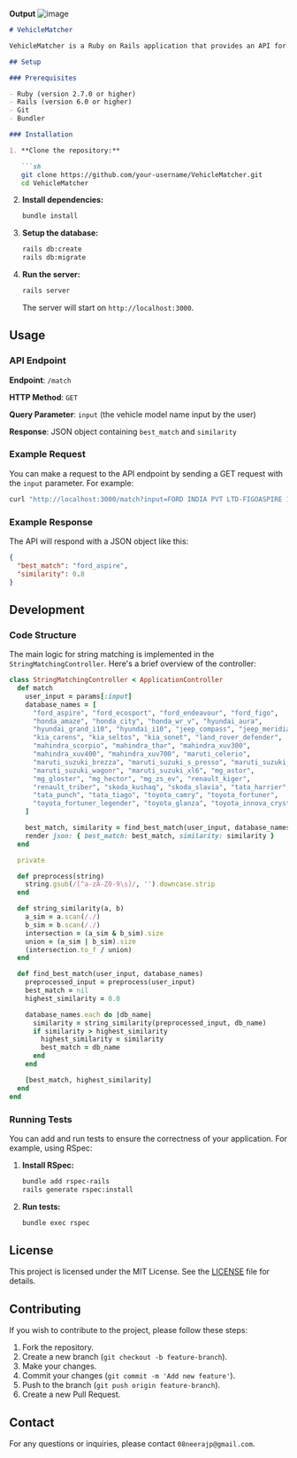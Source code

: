 **Output**
![image](https://github.com/neerajXD/Finsire_VehicleMatcher_usingRUBY/assets/91602130/2d66431a-8160-46a6-8136-9ffb9925c6e8)



```markdown
# VehicleMatcher

VehicleMatcher is a Ruby on Rails application that provides an API for matching user input of vehicle model names to a predefined list of database names and returns the best match along with a similarity score.

## Setup

### Prerequisites

- Ruby (version 2.7.0 or higher)
- Rails (version 6.0 or higher)
- Git
- Bundler

### Installation

1. **Clone the repository:**

   ```sh
   git clone https://github.com/your-username/VehicleMatcher.git
   cd VehicleMatcher
   ```

2. **Install dependencies:**

   ```sh
   bundle install
   ```

3. **Setup the database:**

   ```sh
   rails db:create
   rails db:migrate
   ```

4. **Run the server:**

   ```sh
   rails server
   ```

   The server will start on `http://localhost:3000`.

## Usage

### API Endpoint

**Endpoint**: `/match`

**HTTP Method**: `GET`

**Query Parameter**: `input` (the vehicle model name input by the user)

**Response**: JSON object containing `best_match` and `similarity`

### Example Request

You can make a request to the API endpoint by sending a GET request with the `input` parameter. For example:

```sh
curl "http://localhost:3000/match?input=FORD INDIA PVT LTD-FIGOASPIRE 1.2 PETROL TREND+MT"
```

### Example Response

The API will respond with a JSON object like this:

```json
{
  "best_match": "ford_aspire",
  "similarity": 0.8
}
```

## Development

### Code Structure

The main logic for string matching is implemented in the `StringMatchingController`. Here's a brief overview of the controller:

```ruby
class StringMatchingController < ApplicationController
  def match
    user_input = params[:input]
    database_names = [
      "ford_aspire", "ford_ecosport", "ford_endeavour", "ford_figo", 
      "honda_amaze", "honda_city", "honda_wr_v", "hyundai_aura", 
      "hyundai_grand_i10", "hyundai_i10", "jeep_compass", "jeep_meridian", 
      "kia_carens", "kia_seltos", "kia_sonet", "land_rover_defender", 
      "mahindra_scorpio", "mahindra_thar", "mahindra_xuv300", 
      "mahindra_xuv400", "mahindra_xuv700", "maruti_celerio", 
      "maruti_suzuki_brezza", "maruti_suzuki_s_presso", "maruti_suzuki_swift", 
      "maruti_suzuki_wagonr", "maruti_suzuki_xl6", "mg_astor", 
      "mg_gloster", "mg_hector", "mg_zs_ev", "renault_kiger", 
      "renault_triber", "skoda_kushaq", "skoda_slavia", "tata_harrier", 
      "tata_punch", "tata_tiago", "toyota_camry", "toyota_fortuner", 
      "toyota_fortuner_legender", "toyota_glanza", "toyota_innova_crysta"
    ]

    best_match, similarity = find_best_match(user_input, database_names)
    render json: { best_match: best_match, similarity: similarity }
  end

  private

  def preprocess(string)
    string.gsub(/[^a-zA-Z0-9\s]/, '').downcase.strip
  end

  def string_similarity(a, b)
    a_sim = a.scan(/./)
    b_sim = b.scan(/./)
    intersection = (a_sim & b_sim).size
    union = (a_sim | b_sim).size
    (intersection.to_f / union)
  end

  def find_best_match(user_input, database_names)
    preprocessed_input = preprocess(user_input)
    best_match = nil
    highest_similarity = 0.0

    database_names.each do |db_name|
      similarity = string_similarity(preprocessed_input, db_name)
      if similarity > highest_similarity
        highest_similarity = similarity
        best_match = db_name
      end
    end

    [best_match, highest_similarity]
  end
end
```

### Running Tests

You can add and run tests to ensure the correctness of your application. For example, using RSpec:

1. **Install RSpec:**

   ```sh
   bundle add rspec-rails
   rails generate rspec:install
   ```

2. **Run tests:**

   ```sh
   bundle exec rspec
   ```

## License

This project is licensed under the MIT License. See the [LICENSE](LICENSE) file for details.

## Contributing

If you wish to contribute to the project, please follow these steps:

1. Fork the repository.
2. Create a new branch (`git checkout -b feature-branch`).
3. Make your changes.
4. Commit your changes (`git commit -m 'Add new feature'`).
5. Push to the branch (`git push origin feature-branch`).
6. Create a new Pull Request.

## Contact

For any questions or inquiries, please contact `08neerajp@gmail.com`.
```

